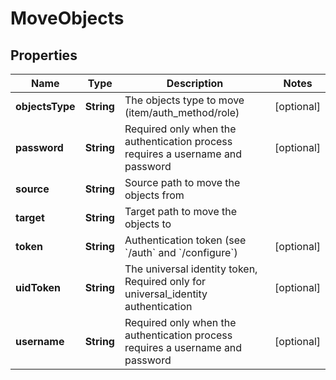 

# MoveObjects

## Properties

Name | Type | Description | Notes
------------ | ------------- | ------------- | -------------
**objectsType** | **String** | The objects type to move (item/auth_method/role) |  [optional]
**password** | **String** | Required only when the authentication process requires a username and password |  [optional]
**source** | **String** | Source path to move the objects from | 
**target** | **String** | Target path to move the objects to | 
**token** | **String** | Authentication token (see &#x60;/auth&#x60; and &#x60;/configure&#x60;) |  [optional]
**uidToken** | **String** | The universal identity token, Required only for universal_identity authentication |  [optional]
**username** | **String** | Required only when the authentication process requires a username and password |  [optional]



